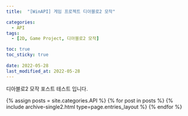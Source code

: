 ```yaml
---
title:  "[WinAPI] 게임 프로젝트 디아블로2 모작"

categories:
  - API
tags:
  - [2D, Game Project, 디아블로2 모작]

toc: true
toc_sticky: true
 
date: 2022-05-28
last_modified_at: 2022-05-28
---
```


디아블로2 모작 포스트 테스트 입니다.


{% assign posts = site.categories.API %}
{% for post in posts %} {% include archive-single2.html type=page.entries_layout %} {% endfor %}